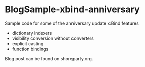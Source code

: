 # BlogSample-xbind-anniversary
Sample code for some of the anniversary update x:Bind features

- dictionary indexers
- visibility conversion without converters
- explicit casting
- function bindings

Blog post can be found on shoreparty.org.
